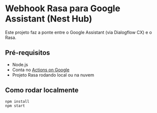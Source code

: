 # Webhook Rasa para Google Assistant (Nest Hub)

Este projeto faz a ponte entre o Google Assistant (via Dialogflow CX) e o Rasa.

## Pré-requisitos

- Node.js
- Conta no [Actions on Google](https://console.actions.google.com/)
- Projeto Rasa rodando local ou na nuvem

## Como rodar localmente

```bash
npm install
npm start
```
